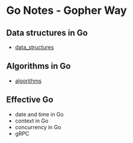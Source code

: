 # Go Notes - Gopher Way
## Data structures in Go
* [data_structures](data_structures)
## Algorithms in Go
* [algorithms](algorithms)
## Effective Go
* date and time in Go
* context in Go
* concurrency in Go
* gRPC